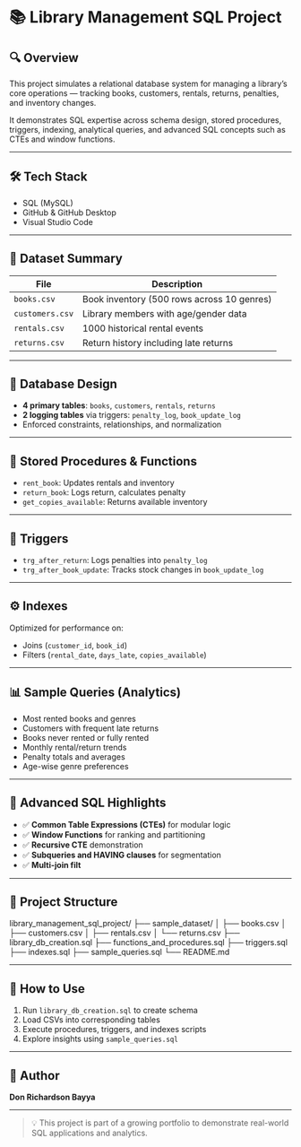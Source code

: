 # 📚 Library Management SQL Project

## 🔍 Overview

This project simulates a relational database system for managing a library’s core operations — tracking books, customers, rentals, returns, penalties, and inventory changes.

It demonstrates SQL expertise across schema design, stored procedures, triggers, indexing, analytical queries, and advanced SQL concepts such as CTEs and window functions.

---

## 🛠️ Tech Stack

- SQL (MySQL)
- GitHub & GitHub Desktop
- Visual Studio Code

---

## 📂 Dataset Summary

| File | Description |
|------|-------------|
| `books.csv` | Book inventory (500 rows across 10 genres) |
| `customers.csv` | Library members with age/gender data |
| `rentals.csv` | 1000 historical rental events |
| `returns.csv` | Return history including late returns |

---

## 🧱 Database Design

- **4 primary tables**: `books`, `customers`, `rentals`, `returns`
- **2 logging tables** via triggers: `penalty_log`, `book_update_log`
- Enforced constraints, relationships, and normalization

---

## 🔄 Stored Procedures & Functions

- `rent_book`: Updates rentals and inventory
- `return_book`: Logs return, calculates penalty
- `get_copies_available`: Returns available inventory

---

## 🎯 Triggers

- `trg_after_return`: Logs penalties into `penalty_log`
- `trg_after_book_update`: Tracks stock changes in `book_update_log`

---

## ⚙️ Indexes

Optimized for performance on:
- Joins (`customer_id`, `book_id`)
- Filters (`rental_date`, `days_late`, `copies_available`)

---

## 📊 Sample Queries (Analytics)

- Most rented books and genres
- Customers with frequent late returns
- Books never rented or fully rented
- Monthly rental/return trends
- Penalty totals and averages
- Age-wise genre preferences

---

## 🔬 Advanced SQL Highlights

- ✅ **Common Table Expressions (CTEs)** for modular logic
- ✅ **Window Functions** for ranking and partitioning
- ✅ **Recursive CTE** demonstration
- ✅ **Subqueries and HAVING clauses** for segmentation
- ✅ **Multi-join filt**


---

## 📁 Project Structure
library_management_sql_project/
├── sample_dataset/
│ ├── books.csv
│ ├── customers.csv
│ ├── rentals.csv
│ └── returns.csv
├── library_db_creation.sql
├── functions_and_procedures.sql
├── triggers.sql
├── indexes.sql
├── sample_queries.sql
└── README.md


---

## 📌 How to Use

1. Run `library_db_creation.sql` to create schema
2. Load CSVs into corresponding tables
3. Execute procedures, triggers, and indexes scripts
4. Explore insights using `sample_queries.sql`

---

## 👤 Author

**Don Richardson Bayya**  

---

> 💡 This project is part of a growing portfolio to demonstrate real-world SQL applications and analytics.

